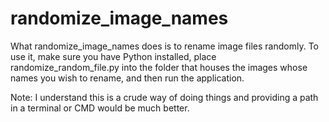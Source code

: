 # randomize_image_names

What randomize_image_names does is to rename image files randomly. To use it, make sure you have Python installed, place randomize_random_file.py into the folder that houses the images whose names you wish to rename, and then run the application.

Note: I understand this is a crude way of doing things and providing a path in a terminal or CMD would be much better.
